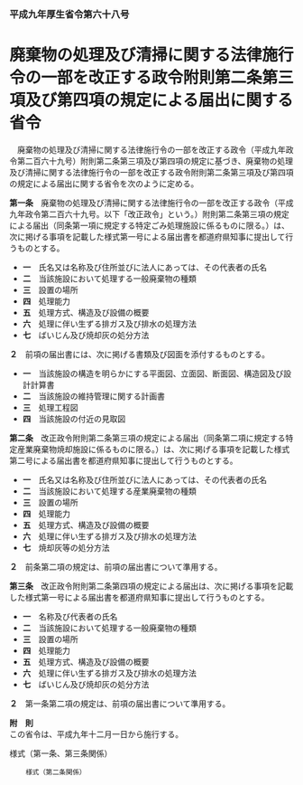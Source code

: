 ### 平成九年厚生省令第六十八号  
# 廃棄物の処理及び清掃に関する法律施行令の一部を改正する政令附則第二条第三項及び第四項の規定による届出に関する省令  
　廃棄物の処理及び清掃に関する法律施行令の一部を改正する政令（平成九年政令第二百六十九号）附則第二条第三項及び第四項の規定に基づき、廃棄物の処理及び清掃に関する法律施行令の一部を改正する政令附則第二条第三項及び第四項の規定による届出に関する省令を次のように定める。  
  
**第一条**　廃棄物の処理及び清掃に関する法律施行令の一部を改正する政令（平成九年政令第二百六十九号。以下「改正政令」という。）附則第二条第三項の規定による届出（同条第一項に規定する特定ごみ処理施設に係るものに限る。）は、次に掲げる事項を記載した様式第一号による届出書を都道府県知事に提出して行うものとする。  
* **一**　氏名又は名称及び住所並びに法人にあっては、その代表者の氏名  
* **二**　当該施設において処理する一般廃棄物の種類  
* **三**　設置の場所  
* **四**　処理能力  
* **五**　処理方式、構造及び設備の概要  
* **六**　処理に伴い生ずる排ガス及び排水の処理方法  
* **七**　ばいじん及び焼却灰の処分方法  
  
**２**　前項の届出書には、次に掲げる書類及び図面を添付するものとする。  
* **一**　当該施設の構造を明らかにする平面図、立面図、断面図、構造図及び設計計算書  
* **二**　当該施設の維持管理に関する計画書  
* **三**　処理工程図  
* **四**　当該施設の付近の見取図  
  
**第二条**　改正政令附則第二条第三項の規定による届出（同条第二項に規定する特定産業廃棄物焼却施設に係るものに限る。）は、次に掲げる事項を記載した様式第二号による届出書を都道府県知事に提出して行うものとする。  
* **一**　氏名又は名称及び住所並びに法人にあっては、その代表者の氏名  
* **二**　当該施設において処理する産業廃棄物の種類  
* **三**　設置の場所  
* **四**　処理能力  
* **五**　処理方式、構造及び設備の概要  
* **六**　処理に伴い生ずる排ガス及び排水の処理方法  
* **七**　焼却灰等の処分方法  
  
**２**　前条第二項の規定は、前項の届出書について準用する。  
  
**第三条**　改正政令附則第二条第四項の規定による届出は、次に掲げる事項を記載した様式第一号による届出書を都道府県知事に提出して行うものとする。  
* **一**　名称及び代表者の氏名  
* **二**　当該施設において処理する一般廃棄物の種類  
* **三**　設置の場所  
* **四**　処理能力  
* **五**　処理方式、構造及び設備の概要  
* **六**　処理に伴い生ずる排ガス及び排水の処理方法  
* **七**　ばいじん及び焼却灰の処分方法  
  
**２**　第一条第二項の規定は、前項の届出書について準用する。  
  
**附　則**  
この省令は、平成九年十二月一日から施行する。  
  
様式（第一条、第三条関係）  

          
        様式（第二条関係）  

          
        